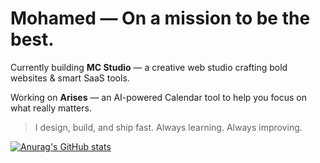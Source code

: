 # Mohamed — On a mission to be the best.

Currently building **MC Studio** — a creative web studio crafting bold websites & smart SaaS tools.

Working on **Arises** — an AI-powered Calendar tool to help you focus on what really matters.

> I design, build, and ship fast. Always learning. Always improving.

[![Anurag's GitHub stats](https://github-readme-stats.vercel.app/api?username=mohamedevweb)](https://github.com/anuraghazra/github-readme-stats)
